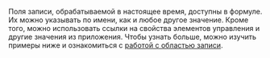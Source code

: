 Поля записи, обрабатываемой в настоящее время, доступны в формуле.  Их можно указывать по имени, как и любое другое значение.  Кроме того, можно использовать ссылки на свойства элементов управления и другие значения из приложения.  Чтобы узнать больше, можно изучить примеры ниже и ознакомиться с [работой с областью записи](../articles/working-with-tables.md#record-scope). 

